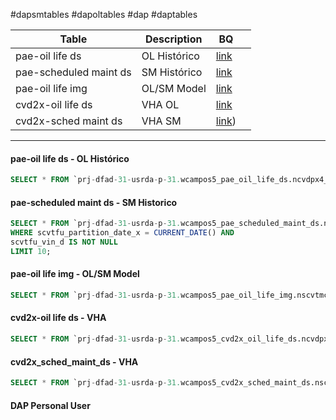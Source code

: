 #dapsmtables #dapoltables #dap #daptables


| Table                  | Description  | BQ                                                                                                                                                                     |     |
| ---------------------- | ------------ | ---------------------------------------------------------------------------------------------------------------------------------------------------------------------- | --- |
| pae-oil life ds        | OL Histórico | [link](https://console.cloud.google.com/bigquery?project=prj-dfad-31-usrda-p-31&ws=!1m4!1m3!3m2!1sprj-dfad-31-usrda-p-31!2swcampos5_pae_oil_life_ds&inv=1&invt=AbqmKQ) |     |
| pae-scheduled maint ds | SM Histórico | [link](https://console.cloud.google.com/bigquery?project=prj-dfad-31-usrda-p-31&ws=!1m4!1m3!3m2!1sprj-dfad-31-usrda-p-31!2swcampos5_pae_scheduled_maint_ds)            |     |
| pae-oil life img       | OL/SM Model  | [link](https://console.cloud.google.com/bigquery?project=prj-dfad-31-usrda-p-31&ws=!1m4!1m3!3m2!1sprj-dfad-31-usrda-p-31!2swcampos5_pae_oil_life_img)                  |     |
| cvd2x-oil life ds      | VHA OL       | [link](https://console.cloud.google.com/bigquery?project=prj-dfad-31-usrda-p-31&ws=!1m4!1m3!3m2!1sprj-dfad-31-usrda-p-31!2swcampos5_cvd2x_oil_life_ds)                 |     |
| cvd2x-sched maint ds   | VHA SM       | [link](https://console.cloud.google.com/bigquery?project=prj-dfad-31-usrda-p-31&ws=!1m4!1m3!3m2!1sprj-dfad-31-usrda-p-31!2swcampos5_cvd2x_sched_maint_ds))             |     |

***

#### pae-oil life ds - OL Histórico
```SQL
SELECT * FROM `prj-dfad-31-usrda-p-31.wcampos5_pae_oil_life_ds.ncvdpx4_pae_oil_life_tb_vw` WHERE cvdpx4_vin_d_2 IS NOT NULL AND cvdpx4_arvl_dt_x = CURRENT_DATE() LIMIT 1000;
```

#### pae-scheduled maint ds - SM Historico
```SQL
SELECT * FROM `prj-dfad-31-usrda-p-31.wcampos5_pae_scheduled_maint_ds.nscvtfu_pae_sched_maint_tb_vw`
WHERE scvtfu_partition_date_x = CURRENT_DATE() AND
scvtfu_vin_d IS NOT NULL
LIMIT 10;
```

#### pae-oil life img - OL/SM Model
```SQL
SELECT * FROM `prj-dfad-31-usrda-p-31.wcampos5_pae_oil_life_img.nscvtmc_img_oil_life_model_tb_vw` WHERE scvtmc_partition_date_s = CURRENT_DATE() LIMIT 1000
```

#### cvd2x-oil life ds - VHA
```SQL
SELECT * FROM `prj-dfad-31-usrda-p-31.wcampos5_cvd2x_oil_life_ds.ncvdpxq_cvd2x_pae_tb_vw` WHERE df_partition_date = CURRENT_DATE() LIMIT 1000
```


#### cvd2x_sched_maint_ds - VHA
```SQL
SELECT * FROM `prj-dfad-31-usrda-p-31.wcampos5_cvd2x_sched_maint_ds.nscvtga_cvd2x_sm_tb_vw` WHERE df_partition_date = CURRENT_DATE() LIMIT 1000
```

#### DAP Personal User

